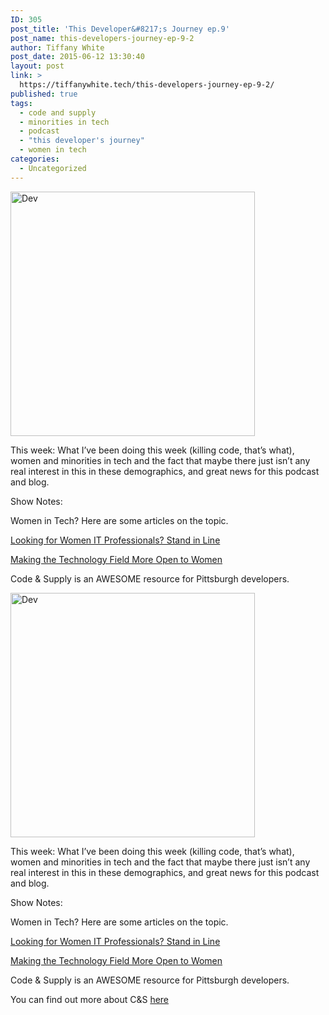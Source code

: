 ```yaml
---
ID: 305
post_title: 'This Developer&#8217;s Journey ep.9'
post_name: this-developers-journey-ep-9-2
author: Tiffany White
post_date: 2015-06-12 13:30:40
layout: post
link: >
  https://tiffanywhite.tech/this-developers-journey-ep-9-2/
published: true
tags:
  - code and supply
  - minorities in tech
  - podcast
  - "this developer's journey"
  - women in tech
categories:
  - Uncategorized
---
```



<img class=" aligncenter" src="http://helloburgh.me/wp-content/uploads/2015/06/wpid-Dev-Logo1.png" alt="Dev" width="391" height="391" />

This week: What I’ve been doing this week (killing code, that’s what), women and minorities in tech and the fact that maybe there just isn’t any real interest in this in these demographics, and great news for this podcast and blog.

Show Notes:

Women in Tech? Here are some articles on the topic.

<a href="http://www.ere.net/2014/01/29/looking-for-women-it-professionals-stand-in-line/">Looking for Women IT Professionals? Stand in Line</a>

<a href="http://www.forbes.com/sites/adrianalopez/2015/03/06/making-the-technology-field-more-open-to-women/2/">Making the Technology Field More Open to Women</a>

Code &amp; Supply is an AWESOME resource for Pittsburgh developers.




<img class=" aligncenter" src="http://helloburgh.me/wp-content/uploads/2015/06/wpid-Dev-Logo1.png" alt="Dev" width="391" height="391" />

This week: What I’ve been doing this week (killing code, that’s what), women and minorities in tech and the fact that maybe there just isn’t any real interest in this in these demographics, and great news for this podcast and blog.

Show Notes:

Women in Tech? Here are some articles on the topic.

<a href="http://www.ere.net/2014/01/29/looking-for-women-it-professionals-stand-in-line/">Looking for Women IT Professionals? Stand in Line</a>

<a href="http://www.forbes.com/sites/adrianalopez/2015/03/06/making-the-technology-field-more-open-to-women/2/">Making the Technology Field More Open to Women</a>

Code &amp; Supply is an AWESOME resource for Pittsburgh developers.





You can find out more about C&amp;S <a href="http://www.codeandsupply.co/">here</a>
